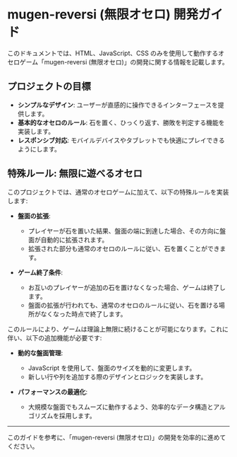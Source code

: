 # mugen-reversi (無限オセロ) 開発ガイド

このドキュメントでは、HTML、JavaScript、CSS のみを使用して動作するオセロゲーム「mugen-reversi (無限オセロ)」の開発に関する情報を記載します。

## プロジェクトの目標

- **シンプルなデザイン**: ユーザーが直感的に操作できるインターフェースを提供します。
- **基本的なオセロのルール**: 石を置く、ひっくり返す、勝敗を判定する機能を実装します。
- **レスポンシブ対応**: モバイルデバイスやタブレットでも快適にプレイできるようにします。

## 特殊ルール: 無限に遊べるオセロ

このプロジェクトでは、通常のオセロゲームに加えて、以下の特殊ルールを実装します:

- **盤面の拡張**: 
  - プレイヤーが石を置いた結果、盤面の端に到達した場合、その方向に盤面が自動的に拡張されます。
  - 拡張された部分も通常のオセロのルールに従い、石を置くことができます。

- **ゲーム終了条件**: 
  - お互いのプレイヤーが追加の石を置けなくなった場合、ゲームは終了します。
  - 盤面の拡張が行われても、通常のオセロのルールに従い、石を置ける場所がなくなった時点で終了します。

このルールにより、ゲームは理論上無限に続けることが可能になります。これに伴い、以下の追加機能が必要です:

- **動的な盤面管理**: 
  - JavaScript を使用して、盤面のサイズを動的に変更します。
  - 新しい行や列を追加する際のデザインとロジックを実装します。

- **パフォーマンスの最適化**: 
  - 大規模な盤面でもスムーズに動作するよう、効率的なデータ構造とアルゴリズムを採用します。

---

このガイドを参考に、「mugen-reversi (無限オセロ)」の開発を効率的に進めてください。

